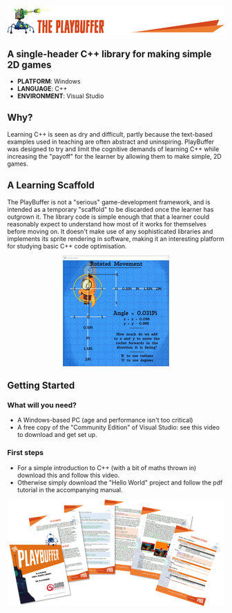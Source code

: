 
![](/.github/images/playbuffer_title.png)
## A single-header C++ library for making simple 2D games 
* **PLATFORM**: Windows
* **LANGUAGE**: C++
* **ENVIRONMENT**: Visual Studio

## Why?
Learning C++ is seen as dry and difficult, partly because the text-based examples used in teaching are often abstract and uninspiring. PlayBuffer was designed to try and limit the cognitive demands of learning C++ while increasing the "payoff" for the learner by allowing them to make simple, 2D games.

## A Learning Scaffold
The PlayBuffer is not a "serious" game-development framework, and is intended as a temporary "scaffold" to be discarded once the learner has outgrown it. The library code  is simple enough that that a learner could reasonably expect to understand how most of it works for themselves before moving on. It doesn't make use of any sophisticated libraries and implements its sprite rendering in software, making it an interesting platform for studying basic C++ code optimisation. 

<p align="center">
  <img src="/.github/images/rocket.gif">
</p>



## Getting Started

### What will you need?
- A Windows-based PC (age and performance isn't too critical)
- A free copy of the "Community Edition" of Visual Studio: see this video to download and get set up.

### First steps
- For a simple introduction to C++ (with a bit of maths thrown in) download this and follow this video.
- Otherwise simply download the "Hello World" project and follow the pdf tutorial in the accompanying manual.


![](/.github/images/manual.png)



